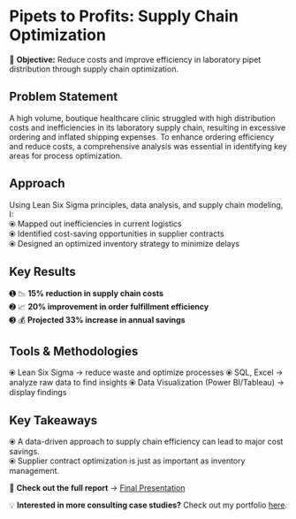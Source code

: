 

# Pipets to Profits: Supply Chain Optimization 
📌 **Objective:** Reduce costs and improve efficiency in laboratory pipet distribution through supply chain optimization.  

##  Problem Statement  
A high volume, boutique healthcare clinic struggled with high distribution costs and inefficiencies in its laboratory supply chain, resulting in excessive ordering and inflated shipping expenses. To enhance ordering efficiency and reduce costs, a comprehensive analysis was essential in identifying key areas for process optimization.
 
## Approach  
Using Lean Six Sigma principles, data analysis, and supply chain modeling, I:  
⦿ Mapped out inefficiencies in current logistics  
⦿ Identified cost-saving opportunities in supplier contracts  
⦿ Designed an optimized inventory strategy to minimize delays  

## Key Results  
➊ 📉 **15% reduction in supply chain costs**  
➋ 📈 **20% improvement in order fulfillment efficiency**  
➌ 💰 **Projected 33% increase in annual savings**  

##  Tools & Methodologies  
⦿ Lean Six Sigma → reduce waste and optimize processes
⦿ SQL, Excel → analyze raw data to find insights 
⦿ Data Visualization (Power BI/Tableau) → display findings   

## Key Takeaways  
⦿ A data-driven approach to supply chain efficiency can lead to major cost savings.  
⦿ Supplier contract optimization is just as important as inventory management.  

📂 **Check out the full report** → [Final Presentation](./reports/Pipets_to_Profits_Case_Study.pdf)  

💡 **Interested in more consulting case studies?** Check out my portfolio [here](https://github.com/yourusername).

